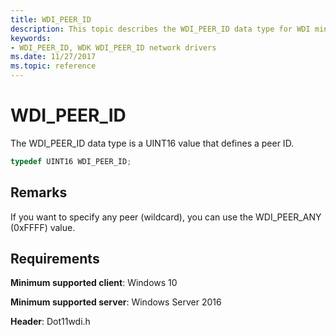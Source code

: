 ```yaml
---
title: WDI_PEER_ID
description: This topic describes the WDI_PEER_ID data type for WDI miniport drivers.
keywords:
- WDI_PEER_ID, WDK WDI_PEER_ID network drivers
ms.date: 11/27/2017
ms.topic: reference
---
```


# WDI_PEER_ID

The WDI_PEER_ID data type is a UINT16 value that defines a peer ID.

```c++
typedef UINT16 WDI_PEER_ID;
```

## Remarks

If you want to specify any peer (wildcard), you can use the WDI_PEER_ANY (0xFFFF) value.

## Requirements

**Minimum supported client**: Windows 10

**Minimum supported server**: Windows Server 2016

**Header**: Dot11wdi.h


